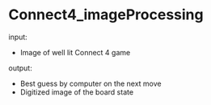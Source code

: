 # Connect4_imageProcessing

input:  
 - Image of well lit Connect 4 game

output: 
 - Best guess by computer on the next move
 - Digitized image of the board state
